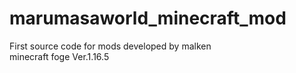 # marumasaworld_minecraft_mod
First source code for mods developed by malken
<br>
minecraft foge Ver.1.16.5
